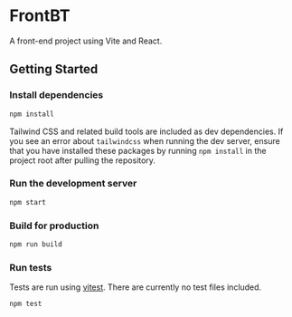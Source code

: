 # FrontBT

A front-end project using Vite and React.

## Getting Started

### Install dependencies

```bash
npm install
```

Tailwind CSS and related build tools are included as dev dependencies. If you
see an error about `tailwindcss` when running the dev server, ensure that you
have installed these packages by running `npm install` in the project root
after pulling the repository.

### Run the development server

```bash
npm start
```

### Build for production

```bash
npm run build
```

### Run tests

Tests are run using [vitest](https://vitest.dev/). There are currently no test files included.

```bash
npm test
```



